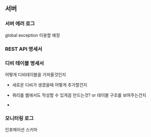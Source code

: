 ## 서버

### 서버 에러 로그

global exception 이용할 예정

### REST API 명세서

### 디비 테이블 명세서

어떻게 디비테이블을 가져올것인지



- 새로운 디비가 생겼을때 어떻게 추가할건지

- 쿼리를 웹에서도 작성할 수 있게끔 만드는것? or 테이블 구조를 보여주는건지
- 





### 모니터링 로그



인포메이션 스키마


